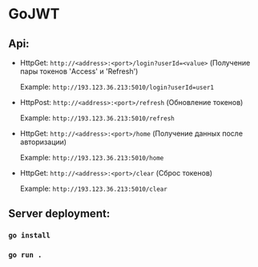 # GoJWT

## Api:

* HttpGet: `http://<address>:<port>/login?userId=<value>` (Получение пары токенов 'Access' и 'Refresh')

    Example: `http://193.123.36.213:5010/login?userId=user1`


* HttpPost: `http://<address>:<port>/refresh` (Обновление токенов)

  Example: `http://193.123.36.213:5010/refresh` 


* HttpGet: `http://<address>:<port>/home` (Получение данных после авторизации)

    Example: `http://193.123.36.213:5010/home` 


* HttpGet: `http://<address>:<port>/clear` (Сброс токенов)

    Example: `http://193.123.36.213:5010/clear` 

## Server deployment:

### `go install`
### `go run .`

